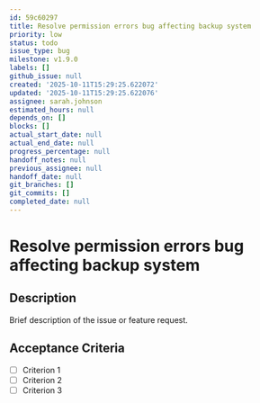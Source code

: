 ```yaml
---
id: 59c60297
title: Resolve permission errors bug affecting backup system
priority: low
status: todo
issue_type: bug
milestone: v1.9.0
labels: []
github_issue: null
created: '2025-10-11T15:29:25.622072'
updated: '2025-10-11T15:29:25.622076'
assignee: sarah.johnson
estimated_hours: null
depends_on: []
blocks: []
actual_start_date: null
actual_end_date: null
progress_percentage: null
handoff_notes: null
previous_assignee: null
handoff_date: null
git_branches: []
git_commits: []
completed_date: null
---
```


# Resolve permission errors bug affecting backup system

## Description

Brief description of the issue or feature request.

## Acceptance Criteria

- [ ] Criterion 1
- [ ] Criterion 2
- [ ] Criterion 3